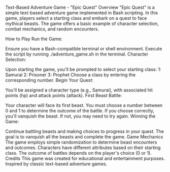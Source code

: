 Text-Based Adventure Game - "Epic Quest"
Overview
"Epic Quest" is a simple text-based adventure game implemented in Bash scripting. In this game, players select a starting class and embark on a quest to face mythical beasts. The game offers a basic example of character selection, combat mechanics, and random encounters.

How to Play
Run the Game:

Ensure you have a Bash-compatible terminal or shell environment.
Execute the script by running ./adventure_game.sh in the terminal.
Character Selection:

Upon starting the game, you'll be prompted to select your starting class:
1: Samurai
2: Prisoner
3: Prophet
Choose a class by entering the corresponding number.
Begin Your Quest:

You'll be assigned a character type (e.g., Samurai), with associated hit points (hp) and attack points (attack).
First Beast Battle:

Your character will face its first beast.
You must choose a number between 0 and 1 to determine the outcome of the battle.
If you choose correctly, you'll vanquish the beast. If not, you may need to try again.
Winning the Game:

Continue battling beasts and making choices to progress in your quest.
The goal is to vanquish all the beasts and complete the game.
Game Mechanics
The game employs simple randomization to determine beast encounters and outcomes.
Characters have different attributes based on their starting class.
The outcome of battles depends on the player's choice (0 or 1).
Credits
This game was created for educational and entertainment purposes.
Inspired by classic text-based adventure games.
